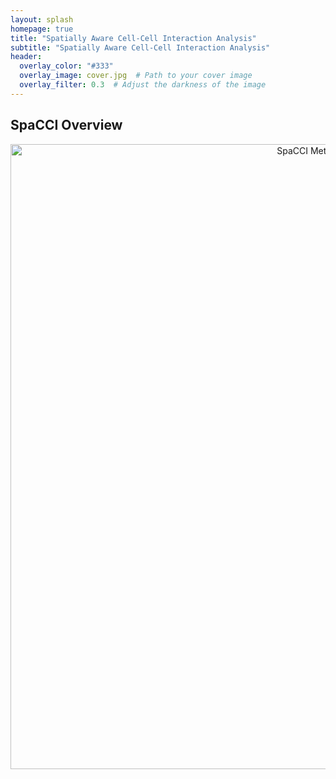 ```yaml
---
layout: splash
homepage: true
title: "Spatially Aware Cell-Cell Interaction Analysis"
subtitle: "Spatially Aware Cell-Cell Interaction Analysis"
header:
  overlay_color: "#333"
  overlay_image: cover.jpg  # Path to your cover image
  overlay_filter: 0.3  # Adjust the darkness of the image
---
```


## SpaCCI Overview

<p align="center">
  <img width="1000" src="SPACCI Method Diagram.png" alt="SpaCCI Method Diagram">
</p>




